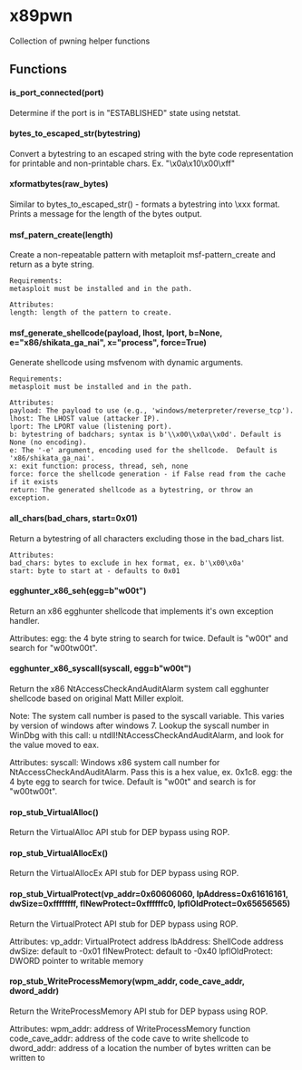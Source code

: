 # x89pwn
Collection of pwning helper functions
## Functions
#### is_port_connected(port)
Determine if the port is in "ESTABLISHED" state using netstat.

#### bytes_to_escaped_str(bytestring)
Convert a bytestring to an escaped string with the byte code representation for printable and non-printable chars.  Ex. "\x0a\x10\x00\xff"

#### xformatbytes(raw_bytes)
Similar to bytes_to_escaped_str() - formats a bytestring into \xxx format. Prints a message for the length of the bytes output.

#### msf_patern_create(length)
Create a non-repeatable pattern with metaploit msf-pattern_create and return as a byte string.
    
    Requirements:
    metasploit must be installed and in the path.
    
    Attributes:
    length: length of the pattern to create.
    
#### msf_generate_shellcode(payload, lhost, lport, b=None, e="x86/shikata_ga_nai", x="process", force=True)
Generate shellcode using msfvenom with dynamic arguments.

    Requirements:
    metasploit must be installed and in the path.

    Attributes:
    payload: The payload to use (e.g., 'windows/meterpreter/reverse_tcp').
    lhost: The LHOST value (attacker IP).
    lport: The LPORT value (listening port).
    b: bytestring of badchars; syntax is b'\\x00\\x0a\\x0d'. Default is None (no encoding).
    e: The '-e' argument, encoding used for the shellcode.  Default is 'x86/shikata_ga_nai'. 
    x: exit function: process, thread, seh, none
    force: force the shellcode generation - if False read from the cache if it exists
    return: The generated shellcode as a bytestring, or throw an exception.
    
#### all_chars(bad_chars, start=0x01)
Return a bytestring of all characters excluding those in the bad_chars list.
    
    Attributes:
    bad_chars: bytes to exclude in hex format, ex. b'\x00\x0a'
    start: byte to start at - defaults to 0x01
    
#### egghunter_x86_seh(egg=b"w00t")
Return an x86 egghunter shellcode that implements it's own exception handler.
  
  Attributes:
  egg: the 4 byte string to search for twice.  Default is "w00t" and search for "w00tw00t".
  
#### egghunter_x86_syscall(syscall, egg=b"w00t")
Return the x86 NtAccessCheckAndAuditAlarm system call egghunter shellcode based on original Matt Miller exploit.  
  
  Note: The system call number is pased to the syscall variable. This varies by version of windows after windows 7. Lookup 
        the syscall number in WinDbg with this call:  u ntdll!NtAccessCheckAndAuditAlarm, and look for the value moved to eax.

  Attributes:
  syscall: Windows x86 system call number for NtAccessCheckAndAuditAlarm.  Pass this is a hex value, ex. 0x1c8.
  egg: the 4 byte egg to search for twice.  Default is "w00t" and search is for "w00tw00t".

#### rop_stub_VirtualAlloc()
Return the VirtualAlloc API stub for DEP bypass using ROP.

#### rop_stub_VirtualAllocEx()
Return the VirtualAllocEx API stub for DEP bypass using ROP.

#### rop_stub_VirtualProtect(vp_addr=0x60606060, lpAddress=0x61616161, dwSize=0xffffffff, flNewProtect=0xffffffc0, lpflOldProtect=0x65656565)
Return the VirtualProtect API stub for DEP bypass using ROP.  

  Attributes:
  vp_addr: VirtualProtect address
  lbAddress: ShellCode address
  dwSize: default to -0x01
  flNewProtect: default to -0x40
  lpflOldProtect: DWORD pointer to writable memory

#### rop_stub_WriteProcessMemory(wpm_addr, code_cave_addr, dword_addr)
Return the WriteProcessMemory API stub for DEP bypass using ROP.

  Attributes:
  wpm_addr: address of WriteProcessMemory function
  code_cave_addr: address of the code cave to write shellcode to
  dword_addr: address of a location the number of bytes written can be written to
  
